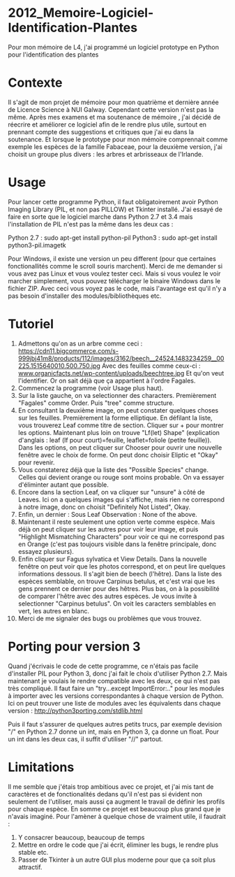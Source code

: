 # 2012_Memoire-Logiciel-Identification-Plantes
Pour mon mémoire de L4, j'ai programmé un logiciel prototype en Python pour l'identification des plantes

# Contexte
Il s'agit de mon projet de mémoire pour mon quatrième et dernière année de Licence Science à NUI Galway. Cependant cette version n'est pas la même. Après mes examens et ma soutenance de mémoire , j'ai décidé de réecrire et améliorer ce logiciel afin de le rendre plus utile, surtout en prennant compte des suggestions et critiques que j'ai eu dans la soutenance. 
Et lorsque le prototype pour mon mémoire comprennait comme exemple les espèces de la famille Fabaceae, pour la deuxième version, j'ai choisit un groupe plus divers : les arbres et arbrisseaux de l'Irlande. 

# Usage

Pour lancer cette programme Python, il faut obligatoirement avoir Python Imaging Library (PIL, et non pas PILLOW) et Tkinter installé. J'ai essayé de faire en sorte que le logiciel marche dans Python 2.7 et 3.4 mais l'installation de PIL n'est pas la même dans les deux cas :

Python 2.7 : sudo apt-get install python-pil
Python3 : sudo apt-get install python3-pil.imagetk

Pour Windows, il existe une version un peu different (pour que certaines fonctionallités comme le scroll souris marchent). Merci de me demander si vous avez pas Linux et vous voulez tester ceci. Mais si vous voulez le voir marcher simplement, vous pouvez télécharger le binaire Windows dans le fichier ZIP. Avec ceci vous voyez pas le code, mais l'avantage est qu'il n'y a pas besoin d'installer des modules/bibliothèques etc. 

# Tutoriel
1. Admettons qu'on as un arbre comme ceci : https://cdn11.bigcommerce.com/s-999jbj41m8/products/112/images/3162/beech__24524.1483234259__00225.1515640010.500.750.jpg
Avec des feuilles comme ceux-ci : www.organicfacts.net/wp-content/uploads/beechtree.jpg
Et qu'on veut l'identifier. Or on sait déjà que ça appartient à l'ordre Fagales.
2. Commencez la programme (voir Usage plus haut).
3. Sur la liste gauche, on va selectionner des characters. Premièrement "Fagales" comme Order. Puis "tree" comme structure.
4. En consultant la deuxième image, on peut constater quelques choses sur les feuilles. Premièrement la forme elliptique. En défilant la liste, vous trouverez Leaf comme titre de section. Cliquer sur + pour montrer les options. Maintenant plus loin on trouve "Lf(let) Shape" (explication d'anglais : leaf (lf pour court)=feuille, leaflet=foliole (petite feuille)). Dans les options, on peut cliquer sur Chooser pour ouvrir une nouvelle fenêtre avec le choix de forme. On peut donc choisir Eliptic et "Okay" pour revenir. 
5. Vous constaterez déjà que la liste des "Possible Species" change. Celles qui devient orange ou rouge sont moins probable. On va essayer d'éliminter autant que possible.
6. Encore dans la section Leaf, on va cliquer sur "unsure" à côté de Leaves. Ici on a quelques images qui s'affiche, mais rien ne correspond à notre image, donc on choisit "Definitely Not Listed", Okay.
7. Enfin, un dernier : Sous Leaf Observation : None of the above.
8. Maintenant il reste seulement une option verte comme espèce. Mais déjà on peut cliquer sur les autres pour voir leur image, et puis "Highlight Mismatching Characters" pour voir ce qui ne correspond pas en Orange (c'est pas toujours visible dans la fenêtre principale, donc essayez plusieurs).
9. Enfin cliquer sur Fagus sylvatica et View Details. Dans la nouvelle fenêtre on peut voir que les photos correspond, et on peut lire quelques informations dessous. Il s'agit bien de beech (l'hêtre). Dans la liste des espèces semblable, on trouve Carpinus betulus, et c'est vrai que les gens prennent ce dernier pour des hêtres. Plus bas, on à la possibilité de comparer l'hêtre avec des autres espèces. Je vous invite à selectionner "Carpinus betulus". On voit les caracters semblables en vert, les autres en blanc.
10. Merci de me signaler des bugs ou problèmes que vous trouvez. 

# Porting pour version 3
Quand j'écrivais le code de cette programme, ce n'étais pas facile d'installer PIL pour Python 3, donc j'ai fait le choix d'utiliser Python 2.7. Mais maintenant je voulais le rendre compatible avec les deux, ce qui n'est pas très compliqué. Il faut faire un "try...except ImportError:.." pour les modules à importer avec les versions correspondantes à chaque version de Python. Ici on peut trouver une liste de modules avec les équivalents dans chaque version : http://python3porting.com/stdlib.html

Puis il faut s'assurer de quelques autres petits trucs, par exemple devision "/" en Python 2.7 donne un int, mais en Python 3, ça donne un float. Pour un int dans les deux cas, il suffit d'utiliser "//" partout. 

# Limitations
Il me semble que j'étais trop ambitious avec ce projet, et j'ai mis tant de caractères et de fonctionalités dedans qu'il n'est pas si évident non seulement de l'utiliser, mais aussi ça augment le travail de définir les profils pour chaque espèce. En somme ce projet est beaucoup plus grand que je n'avais imaginé. Pour l'amèner à quelque chose de vraiment utile, il faudrait :
1. Y consacrer beaucoup, beaucoup de temps
2. Mettre en ordre le code que j'ai écrit, éliminer les bugs, le rendre plus stable etc.
3. Passer de Tkinter à un autre GUI plus moderne pour que ça soit plus attractif. 
